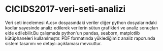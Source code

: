 # CICIDS2017-veri-seti-analizi

Veri seti incelemesi
A.csv dosyasındaki veriler diğer python dosyalarındaki kodlar sayesinde analiz edilerek verilerin sütun grafikleri ve analiz sonuçları elde edilebilir.Bu çalışmada python'un pandas, seaborn, matplotlib kütüphaneleri kullanılmıştır. PDF formatında yüklediğimiz analiz raporunda sistem tasarımı ve detaylı açıklaması mevcuttur. 
